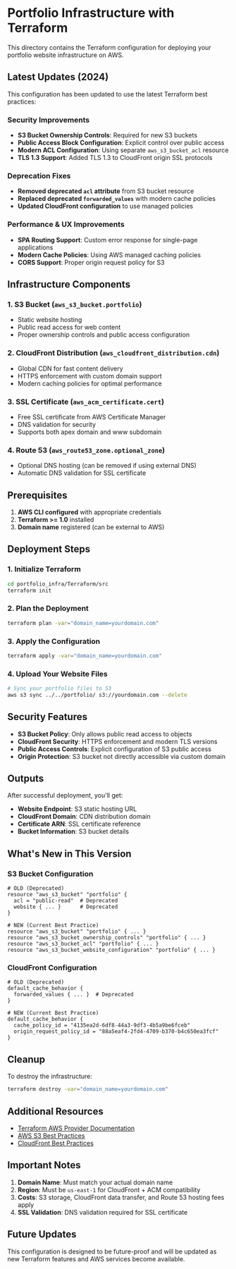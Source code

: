 # Portfolio Infrastructure with Terraform

This directory contains the Terraform configuration for deploying your portfolio website infrastructure on AWS.

## Latest Updates (2024)

This configuration has been updated to use the latest Terraform best practices:

### Security Improvements
- **S3 Bucket Ownership Controls**: Required for new S3 buckets
- **Public Access Block Configuration**: Explicit control over public access
- **Modern ACL Configuration**: Using separate `aws_s3_bucket_acl` resource
- **TLS 1.3 Support**: Added TLS 1.3 to CloudFront origin SSL protocols

### Deprecation Fixes
- **Removed deprecated `acl` attribute** from S3 bucket resource
- **Replaced deprecated `forwarded_values`** with modern cache policies
- **Updated CloudFront configuration** to use managed policies

### Performance & UX Improvements
- **SPA Routing Support**: Custom error response for single-page applications
- **Modern Cache Policies**: Using AWS managed caching policies
- **CORS Support**: Proper origin request policy for S3

## Infrastructure Components

### 1. S3 Bucket (`aws_s3_bucket.portfolio`)
- Static website hosting
- Public read access for web content
- Proper ownership controls and public access configuration

### 2. CloudFront Distribution (`aws_cloudfront_distribution.cdn`)
- Global CDN for fast content delivery
- HTTPS enforcement with custom domain support
- Modern caching policies for optimal performance

### 3. SSL Certificate (`aws_acm_certificate.cert`)
- Free SSL certificate from AWS Certificate Manager
- DNS validation for security
- Supports both apex domain and www subdomain

### 4. Route 53 (`aws_route53_zone.optional_zone`)
- Optional DNS hosting (can be removed if using external DNS)
- Automatic DNS validation for SSL certificate

## Prerequisites

1. **AWS CLI configured** with appropriate credentials
2. **Terraform >= 1.0** installed
3. **Domain name** registered (can be external to AWS)

## Deployment Steps

### 1. Initialize Terraform
```bash
cd portfolio_infra/Terraform/src
terraform init
```

### 2. Plan the Deployment
```bash
terraform plan -var="domain_name=yourdomain.com"
```

### 3. Apply the Configuration
```bash
terraform apply -var="domain_name=yourdomain.com"
```

### 4. Upload Your Website Files
```bash
# Sync your portfolio files to S3
aws s3 sync ../../portfolio/ s3://yourdomain.com --delete
```

## Security Features

- **S3 Bucket Policy**: Only allows public read access to objects
- **CloudFront Security**: HTTPS enforcement and modern TLS versions
- **Public Access Controls**: Explicit configuration of S3 public access
- **Origin Protection**: S3 bucket not directly accessible via custom domain

## Outputs

After successful deployment, you'll get:

- **Website Endpoint**: S3 static hosting URL
- **CloudFront Domain**: CDN distribution domain
- **Certificate ARN**: SSL certificate reference
- **Bucket Information**: S3 bucket details

## What's New in This Version

### S3 Bucket Configuration
```hcl
# OLD (Deprecated)
resource "aws_s3_bucket" "portfolio" {
  acl = "public-read"  # Deprecated
  website { ... }      # Deprecated
}

# NEW (Current Best Practice)
resource "aws_s3_bucket" "portfolio" { ... }
resource "aws_s3_bucket_ownership_controls" "portfolio" { ... }
resource "aws_s3_bucket_acl" "portfolio" { ... }
resource "aws_s3_bucket_website_configuration" "portfolio" { ... }
```

### CloudFront Configuration
```hcl
# OLD (Deprecated)
default_cache_behavior {
  forwarded_values { ... }  # Deprecated
}

# NEW (Current Best Practice)
default_cache_behavior {
  cache_policy_id = "4135ea2d-6df8-44a3-9df3-4b5a9be6fceb"
  origin_request_policy_id = "88a5eaf4-2fd4-4709-b370-b4c650ea3fcf"
}
```

## Cleanup

To destroy the infrastructure:
```bash
terraform destroy -var="domain_name=yourdomain.com"
```

## Additional Resources

- [Terraform AWS Provider Documentation](https://registry.terraform.io/providers/hashicorp/aws/latest/docs)
- [AWS S3 Best Practices](https://docs.aws.amazon.com/AmazonS3/latest/userguide/best-practices.html)
- [CloudFront Best Practices](https://docs.aws.amazon.com/AmazonCloudFront/latest/DeveloperGuide/best-practices.html)

## Important Notes

1. **Domain Name**: Must match your actual domain name
2. **Region**: Must be `us-east-1` for CloudFront + ACM compatibility
3. **Costs**: S3 storage, CloudFront data transfer, and Route 53 hosting fees apply
4. **SSL Validation**: DNS validation required for SSL certificate

## Future Updates

This configuration is designed to be future-proof and will be updated as new Terraform features and AWS services become available.
